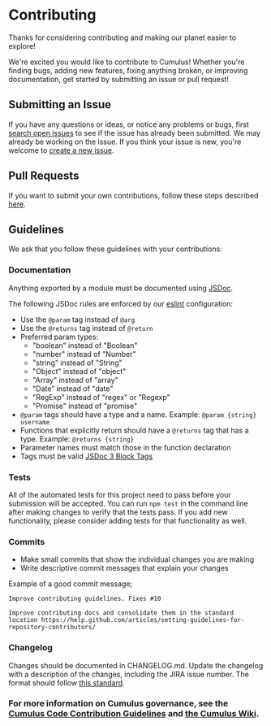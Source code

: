 # Contributing

Thanks for considering contributing and making our planet easier to explore!

We're excited you would like to contribute to Cumulus! Whether you're finding bugs, adding new features, fixing anything broken, or improving documentation, get started by submitting an issue or pull request!

## Submitting an Issue

If you have any questions or ideas, or notice any problems or bugs, first [search open issues](https://github.com/nasa/cumulus/issues) to see if the issue has already been submitted. We may already be working on the issue. If you think your issue is new, you're welcome to [create a new issue](https://github.com/nasa/cumulus/issues/new).

## Pull Requests

If you want to submit your own contributions, follow these steps described [here](docs/development/forked-pr.md).

## Guidelines

We ask that you follow these guidelines with your contributions:

### Documentation

Anything exported by a module must be documented using [JSDoc](http://usejsdoc.org/).

The following JSDoc rules are enforced by our [eslint](https://eslint.org/)
configuration:

- Use the `@param` tag instead of `@arg`
- Use the `@returns` tag instead of `@return`
- Preferred param types:
  - "boolean" instead of "Boolean"
  - "number" instead of "Number"
  - "string" instead of "String"
  - "Object" instead of "object"
  - "Array" instead of "array"
  - "Date" instead of "date"
  - "RegExp" instead of "regex" or "Regexp"
  - "Promise" instead of "promise"
- `@param` tags should have a type and a name. Example:
  `@param {string} username`
- Functions that explicitly return should have a `@returns` tag that has a type.
  Example: `@returns {string}`
- Parameter names must match those in the function declaration
- Tags must be valid [JSDoc 3 Block Tags](http://usejsdoc.org/#block-tags)

### Tests

All of the automated tests for this project need to pass before your submission will be accepted. You can run `npm test` in the command line after making changes to verify that the tests pass. If you add new functionality, please consider adding tests for that functionality as well.

### Commits

* Make small commits that show the individual changes you are making
* Write descriptive commit messages that explain your changes

Example of a good commit message;

```
Improve contributing guidelines. Fixes #10

Improve contributing docs and consolidate them in the standard location https://help.github.com/articles/setting-guidelines-for-repository-contributors/
```

### Changelog

Changes should be documented in CHANGELOG.md. Update the changelog with a description of the changes, including the JIRA issue number. The format should follow [this standard](http://keepachangelog.com/en/1.0.0/).

### For more information on Cumulus governance, see the [Cumulus Code Contribution Guidelines](https://docs.google.com/document/d/14J_DS6nyQ32BpeVjdR-YKfzHAzFB299tKghPGshXUTU/edit) and [the Cumulus Wiki](https://wiki.earthdata.nasa.gov/display/CUMULUS/Cumulus).
